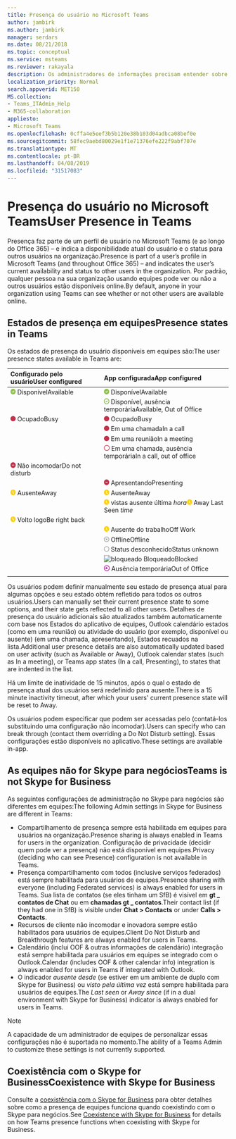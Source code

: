 ```yaml
---
title: Presença do usuário no Microsoft Teams
author: jambirk
ms.author: jambirk
manager: serdars
ms.date: 08/21/2018
ms.topic: conceptual
ms.service: msteams
ms.reviewer: rakayala
description: Os administradores de informações precisam entender sobre a presença em equipes.
localization_priority: Normal
search.appverid: MET150
MS.collection:
- Teams_ITAdmin_Help
- M365-collaboration
appliesto:
- Microsoft Teams
ms.openlocfilehash: 0cffa4e5eef3b5b120e38b103d04adbca08bef0e
ms.sourcegitcommit: 58fec9aebd80029e1f1e71376efe222f9abf707e
ms.translationtype: MT
ms.contentlocale: pt-BR
ms.lasthandoff: 04/08/2019
ms.locfileid: "31517083"
---
```

# <a name="user-presence-in-teams"></a><span data-ttu-id="9791f-103">Presença do usuário no Microsoft Teams</span><span class="sxs-lookup"><span data-stu-id="9791f-103">User Presence in Teams</span></span>

<span data-ttu-id="9791f-104">Presença faz parte de um perfil de usuário no Microsoft Teams (e ao longo do Office 365) – e indica a disponibilidade atual do usuário e o status para outros usuários na organização.</span><span class="sxs-lookup"><span data-stu-id="9791f-104">Presence is part of a user’s profile in Microsoft Teams (and throughout Office 365) – and indicates the user’s current availability and status to other users in the organization.</span></span> <span data-ttu-id="9791f-105">Por padrão, qualquer pessoa na sua organização usando equipes pode ver ou não a outros usuários estão disponíveis online.</span><span class="sxs-lookup"><span data-stu-id="9791f-105">By default, anyone in your organization using Teams can see whether or not other users are available online.</span></span>

## <a name="presence-states-in-teams"></a><span data-ttu-id="9791f-106">Estados de presença em equipes</span><span class="sxs-lookup"><span data-stu-id="9791f-106">Presence states in Teams</span></span>

<span data-ttu-id="9791f-107">Os estados de presença do usuário disponíveis em equipes são:</span><span class="sxs-lookup"><span data-stu-id="9791f-107">The user presence states available in Teams are:</span></span>

|<span data-ttu-id="9791f-108">Configurado pelo usuário</span><span class="sxs-lookup"><span data-stu-id="9791f-108">User configured</span></span>|<span data-ttu-id="9791f-109">App configurada</span><span class="sxs-lookup"><span data-stu-id="9791f-109">App configured</span></span>|
|:--- |:---|
| ![Presença disponíveis](media/Presence_Available.png) <span data-ttu-id="9791f-111">Disponível</span><span class="sxs-lookup"><span data-stu-id="9791f-111">Available</span></span>|![Presença disponíveis](media/Presence_Available.png) <span data-ttu-id="9791f-113">Disponível</span><span class="sxs-lookup"><span data-stu-id="9791f-113">Available</span></span>|
|| ![oof disponível](media/Presence_Available_OOF.png) <span data-ttu-id="9791f-115">Disponível, ausência temporária</span><span class="sxs-lookup"><span data-stu-id="9791f-115">Available, Out of Office</span></span> |
|  ![Ocupado](media/Presence_Busy.png) <span data-ttu-id="9791f-117">Ocupado</span><span class="sxs-lookup"><span data-stu-id="9791f-117">Busy</span></span> |  ![Ocupado](media/Presence_Busy.png) <span data-ttu-id="9791f-119">Ocupado</span><span class="sxs-lookup"><span data-stu-id="9791f-119">Busy</span></span>  |
|| ![Ocupado](media/Presence_Busy.png) <span data-ttu-id="9791f-121">Em uma chamada</span><span class="sxs-lookup"><span data-stu-id="9791f-121">In a call</span></span>|
|| ![Ocupado](media/Presence_Busy.png) <span data-ttu-id="9791f-123">Em uma reunião</span><span class="sxs-lookup"><span data-stu-id="9791f-123">In a meeting</span></span> |
|| ![oof ocupado](media/Presence_Busy_OOF.png) <span data-ttu-id="9791f-125">Em uma chamada, ausência temporária</span><span class="sxs-lookup"><span data-stu-id="9791f-125">In a call, out of office</span></span>|
|  ![Não incomodar](media/Presence_DND.png) <span data-ttu-id="9791f-127">Não incomodar</span><span class="sxs-lookup"><span data-stu-id="9791f-127">Do not disturb</span></span> ||
|| ![Não incomodar](media/Presence_DND.png) <span data-ttu-id="9791f-129">Apresentando</span><span class="sxs-lookup"><span data-stu-id="9791f-129">Presenting</span></span>|
| ![ausente](media/Presence_Away.png) <span data-ttu-id="9791f-131">Ausente</span><span class="sxs-lookup"><span data-stu-id="9791f-131">Away</span></span>| ![ausente](media/Presence_Away.png) <span data-ttu-id="9791f-133">Ausente</span><span class="sxs-lookup"><span data-stu-id="9791f-133">Away</span></span>|
|| <span data-ttu-id="9791f-134">![ausente](media/Presence_Away.png) vistas ausente última *hora*</span><span class="sxs-lookup"><span data-stu-id="9791f-134">![away](media/Presence_Away.png) Away Last Seen *time*</span></span>|
|![ausente](media/Presence_Away.png) <span data-ttu-id="9791f-136">Volto logo</span><span class="sxs-lookup"><span data-stu-id="9791f-136">Be right back</span></span>| |
|| ![ausente](media/Presence_Away.png)  <span data-ttu-id="9791f-138">Ausente do trabalho</span><span class="sxs-lookup"><span data-stu-id="9791f-138">Off Work</span></span>|
|| ![Offline](media/Presence_Offline.png) <span data-ttu-id="9791f-140">Offline</span><span class="sxs-lookup"><span data-stu-id="9791f-140">Offline</span></span> |
|| ![desconhecido](media/Presence_Unknown.png) <span data-ttu-id="9791f-142">Status desconhecido</span><span class="sxs-lookup"><span data-stu-id="9791f-142">Status unknown</span></span>|
||![bloqueado](media/Presence_Blocked.png) <span data-ttu-id="9791f-144">Bloqueado</span><span class="sxs-lookup"><span data-stu-id="9791f-144">Blocked</span></span> |
|| ![Ausência temporária](media/Presence_OOF.png) <span data-ttu-id="9791f-146">Ausência temporária</span><span class="sxs-lookup"><span data-stu-id="9791f-146">Out of Office</span></span>|
|||
 
<span data-ttu-id="9791f-147">Os usuários podem definir manualmente seu estado de presença atual para algumas opções e seu estado obtém refletido para todos os outros usuários.</span><span class="sxs-lookup"><span data-stu-id="9791f-147">Users can manually set their current presence state to some options, and their state gets reflected to all other users.</span></span> <span data-ttu-id="9791f-148">Detalhes de presença do usuário adicionais são atualizados também automaticamente com base nos Estados do aplicativo de equipes, Outlook calendário estados (como em uma reunião) ou atividade do usuário (por exemplo, disponível ou ausente) (em uma chamada, apresentando), Estados recuados na lista.</span><span class="sxs-lookup"><span data-stu-id="9791f-148">Additional user presence details are also automatically updated based on user activity (such as Available or Away), Outlook calendar states (such as In a meeting), or Teams app states (In a call, Presenting), to states that are indented in the list.</span></span>

<span data-ttu-id="9791f-149">Há um limite de inatividade de 15 minutos, após o qual o estado de presença atual dos usuários será redefinido para ausente.</span><span class="sxs-lookup"><span data-stu-id="9791f-149">There is a 15 minute inactivity timeout, after which your users' current presence state will be reset to Away.</span></span>

<span data-ttu-id="9791f-150">Os usuários podem especificar que podem ser acessadas pelo (contatá-los substituindo uma configuração não incomodar).</span><span class="sxs-lookup"><span data-stu-id="9791f-150">Users can specify who can break through (contact them overriding a Do Not Disturb setting).</span></span> <span data-ttu-id="9791f-151">Essas configurações estão disponíveis no aplicativo.</span><span class="sxs-lookup"><span data-stu-id="9791f-151">These settings are available in-app.</span></span>

## <a name="teams-is-not-skype-for-business"></a><span data-ttu-id="9791f-152">As equipes não for Skype para negócios</span><span class="sxs-lookup"><span data-stu-id="9791f-152">Teams is not Skype for Business</span></span>

<span data-ttu-id="9791f-153">As seguintes configurações de administração no Skype para negócios são diferentes em equipes:</span><span class="sxs-lookup"><span data-stu-id="9791f-153">The following Admin settings in Skype for Business are different in Teams:</span></span>
- <span data-ttu-id="9791f-154">Compartilhamento de presença sempre está habilitada em equipes para usuários na organização.</span><span class="sxs-lookup"><span data-stu-id="9791f-154">Presence sharing is always enabled in Teams for users in the organization.</span></span> <span data-ttu-id="9791f-155">Configuração de privacidade (decidir quem pode ver a presença) não está disponível em equipes.</span><span class="sxs-lookup"><span data-stu-id="9791f-155">Privacy (deciding who can see Presence) configuration is not available in Teams.</span></span>
- <span data-ttu-id="9791f-156">Presença compartilhamento com todos (inclusive serviços federados) está sempre habilitada para usuários de equipes.</span><span class="sxs-lookup"><span data-stu-id="9791f-156">Presence sharing with everyone (including Federated services) is always enabled for users in Teams.</span></span> <span data-ttu-id="9791f-157">Sua lista de contatos (se eles tinham um SfB) é visível em **gt _ contatos de Chat** ou em **chamadas gt _ contatos**.</span><span class="sxs-lookup"><span data-stu-id="9791f-157">Their contact list (if they had one in SfB) is visible under **Chat > Contacts** or under **Calls > Contacts**.</span></span>
- <span data-ttu-id="9791f-158">Recursos de cliente não incomodar e inovadora sempre estão habilitados para usuários de equipes.</span><span class="sxs-lookup"><span data-stu-id="9791f-158">Client Do Not Disturb and Breakthrough features are always enabled for users in Teams.</span></span>
- <span data-ttu-id="9791f-159">Calendário (inclui OOF & outras informações de calendário) integração está sempre habilitada para usuários em equipes se integrado com o Outlook.</span><span class="sxs-lookup"><span data-stu-id="9791f-159">Calendar (includes OOF & other calendar info) integration  is always enabled for users in Teams if integrated with Outlook.</span></span>
- <span data-ttu-id="9791f-160">O indicador *ausente desde* (se estiver em um ambiente de duplo com Skype for Business) ou *visto pela última vez* está sempre habilitada para usuários de equipes.</span><span class="sxs-lookup"><span data-stu-id="9791f-160">The *Last seen* or *Away since* (if in a dual environment with Skype for Business) indicator is always enabled for users in Teams.</span></span>

> [!NOTE]
> <span data-ttu-id="9791f-161">A capacidade de um administrador de equipes de personalizar essas configurações não é suportada no momento.</span><span class="sxs-lookup"><span data-stu-id="9791f-161">The ability of a Teams Admin to customize these settings is not currently supported.</span></span>


## <a name="coexistence-with-skype-for-business"></a><span data-ttu-id="9791f-162">Coexistência com o Skype for Business</span><span class="sxs-lookup"><span data-stu-id="9791f-162">Coexistence with Skype for Business</span></span>

<span data-ttu-id="9791f-163">Consulte a [coexistência com o Skype for Business](coexistence-chat-calls-presence.md) para obter detalhes sobre como a presença de equipes funciona quando coexistindo com o Skype para negócios.</span><span class="sxs-lookup"><span data-stu-id="9791f-163">See [Coexistence with Skype for Business](coexistence-chat-calls-presence.md) for details on how Teams presence functions when coexisting with Skype for Business.</span></span> 
